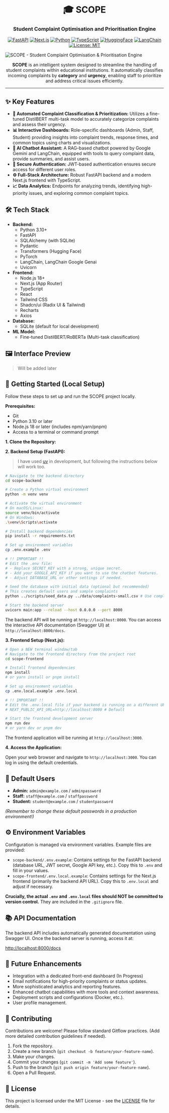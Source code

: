 <div align="center">

# 🎓 SCOPE

### Student Complaint Optimisation and Prioritisation Engine

[![FastAPI](https://img.shields.io/badge/FastAPI-005571?style=for-the-badge&logo=fastapi)](https://fastapi.tiangolo.com/)
[![Next.js](https://img.shields.io/badge/next.js-000000?style=for-the-badge&logo=nextdotjs&logoColor=white)](https://nextjs.org/)
[![Python](https://img.shields.io/badge/Python-3776AB?style=for-the-badge&logo=python&logoColor=white)](https://www.python.org/)
[![TypeScript](https://img.shields.io/badge/TypeScript-007ACC?style=for-the-badge&logo=typescript&logoColor=white)](https://www.typescriptlang.org/)
[![HuggingFace](https://img.shields.io/badge/🤗_Hugging_Face-FFD21E?style=for-the-badge)](https://huggingface.co/)
[![LangChain](https://img.shields.io/badge/🦜️🔗_LangChain-46BC99?style=for-the-badge)](https://langchain.com/)
[![License: MIT](https://img.shields.io/badge/License-MIT-yellow.svg?style=for-the-badge)](https://opensource.org/licenses/MIT)

</div>

![SCOPE - Student Complaint Optimisation & Prioritisation Engine](./scope-frontend/public/banner.png)

<p align="center">
  <b>SCOPE</b> is an intelligent system designed to streamline the handling of student complaints within educational institutions. It automatically classifies incoming complaints by <b>category</b> and <b>urgency</b>, enabling staff to prioritize and address critical issues efficiently.
</p>

<hr>

## ✨ Key Features

*   **🧠 Automated Complaint Classification & Prioritization:** Utilizes a fine-tuned DistilBERT multi-task model to accurately categorize complaints and assess their urgency.
*   **📊 Interactive Dashboards:** Role-specific dashboards (Admin, Staff, Student) providing insights into complaint trends, response times, and common topics using charts and visualizations.
*   **🤖 AI Chatbot Assistant:** A RAG-based chatbot powered by Google Gemini and LangChain, equipped with tools to query complaint data, provide summaries, and assist users.
*   **🔐 Secure Authentication:** JWT-based authentication ensures secure access for different user roles.
*   **⚙️ Full-Stack Architecture:** Robust FastAPI backend and a modern Next.js frontend with TypeScript.
*   **📈 Data Analytics:** Endpoints for analyzing trends, identifying high-priority issues, and exploring common complaint topics.

## 🛠️ Tech Stack

*   **Backend:**
    *   Python 3.10+
    *   FastAPI
    *   SQLAlchemy (with SQLite)
    *   Pydantic
    *   Transformers (Hugging Face)
    *   PyTorch
    *   LangChain, LangChain Google Genai
    *   Uvicorn
*   **Frontend:**
    *   Node.js 18+
    *   Next.js (App Router)
    *   TypeScript
    *   React
    *   Tailwind CSS
    *   Shadcn/ui (Radix UI & Tailwind)
    *   Recharts
    *   Axios
*   **Database:**
    *   SQLite (default for local development)
*   **ML Model:**
    *   Fine-tuned DistilBERT/RoBERTa (Multi-task classification)

## 🖼️ Interface Preview

> Will be added later

## 🚀 Getting Started (Local Setup)

Follow these steps to set up and run the SCOPE project locally.

**Prerequisites:**

*   Git
*   Python 3.10 or later
*   Node.js 18 or later (includes npm/yarn/pnpm)
*   Access to a terminal or command prompt

**1. Clone the Repository:**

**2. Backend Setup (FastAPI):**

> I have used [uv](https://docs.astral.sh/uv/) in development, but following the instructions below will work too.

```bash
# Navigate to the backend directory
cd scope-backend

# Create a Python virtual environment
python -m venv venv

# Activate the virtual environment
# On macOS/Linux:
source venv/bin/activate
# On Windows:
.\venv\Scripts\activate

# Install backend dependencies
pip install -r requirements.txt

# Set up environment variables
cp .env.example .env

# !! IMPORTANT !!
# Edit the .env file:
# - Replace SECRET_KEY with a strong, unique secret.
# - Add your GOOGLE_API_KEY if you want to use the chatbot features.
# - Adjust DATABASE_URL or other settings if needed.

# Seed the database with initial data (optional but recommended)
# This creates default users and sample complaints
python ../scripts/seed_data.py ../data/complaints-small.csv # Use complaints.csv for more data

# Start the backend server
uvicorn main:app --reload --host 0.0.0.0 --port 8000
```

The backend API will be running at `http://localhost:8000`. You can access the interactive API documentation (Swagger UI) at `http://localhost:8000/docs`.

**3. Frontend Setup (Next.js):**

```bash
# Open a NEW terminal window/tab
# Navigate to the frontend directory from the project root
cd scope-frontend

# Install frontend dependencies
npm install
# or yarn install or pnpm install

# Set up environment variables
cp .env.local.example .env.local

# !! IMPORTANT !!
# Edit the .env.local file if your backend is running on a different URL
# NEXT_PUBLIC_API_URL=http://localhost:8000 # Default

# Start the frontend development server
npm run dev
# or yarn dev or pnpm dev
```

The frontend application will be running at `http://localhost:3000`.

**4. Access the Application:**

Open your web browser and navigate to `http://localhost:3000`. You can log in using the default credentials.

## 🔑 Default Users

*   **Admin:** `admin@example.com` / `adminpassword`
*   **Staff:** `staff@example.com` / `staffpassword`
*   **Student:** `student@example.com` / `studentpassword`

*(Remember to change these default passwords in a production environment!)*

## ⚙️ Environment Variables

Configuration is managed via environment variables. Example files are provided:

*   `scope-backend/.env.example`: Contains settings for the FastAPI backend (database URL, JWT secret, Google API key, etc.). Copy this to `.env` and fill in your values.
*   `scope-frontend/.env.local.example`: Contains settings for the Next.js frontend (primarily the backend API URL). Copy this to `.env.local` and adjust if necessary.

**Crucially, the actual `.env` and `.env.local` files should NOT be committed to version control.** They are included in the `.gitignore` file.

## 📚 API Documentation

The backend API includes automatically generated documentation using Swagger UI. Once the backend server is running, access it at:

[http://localhost:8000/docs](http://localhost:8000/docs)

## 🔮 Future Enhancements

*   Integration with a dedicated front-end dashboard (In Progress)
*   Email notifications for high-priority complaints or status updates.
*   More sophisticated analytics and reporting features.
*   Enhanced chatbot capabilities with more tools and context awareness.
*   Deployment scripts and configurations (Docker, etc.).
*   User profile management.

## 🤝 Contributing

Contributions are welcome! Please follow standard Gitflow practices. (Add more detailed contribution guidelines if needed).

1.  Fork the repository.
2.  Create a new branch (`git checkout -b feature/your-feature-name`).
3.  Make your changes.
4.  Commit your changes (`git commit -m 'Add some feature'`).
5.  Push to the branch (`git push origin feature/your-feature-name`).
6.  Open a Pull Request.

## 📜 License

This project is licensed under the MIT License - see the [LICENSE](LICENSE) file for details.

